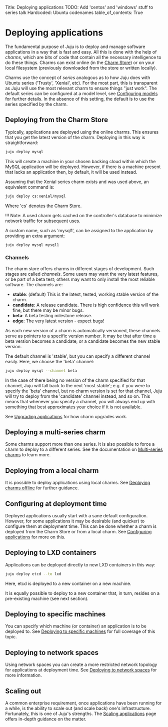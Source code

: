 Title: Deploying applications
TODO: Add 'centos' and 'windows' stuff to series talk
      Hardcoded: Ubuntu codenames
table_of_contents: True

# Deploying applications

The fundamental purpose of Juju is to deploy and manage software applications
in a way that is fast and easy. All this is done with the help of *charms*,
which are bits of code that contain all the necessary intelligence to do these
things. Charms can exist online (in the [Charm Store][charm-store]) or on your
local filesystem (previously downloaded from the store or written locally).

Charms use the concept of *series* analogous as to how Juju does with Ubuntu
series ('Trusty', 'Xenial', etc). For the most part, this is transparent as
Juju will use the most relevant charm to ensure things "just work". The
default series can be configured at a model level, see
[Configuring models][models-config] for further details. In the absence of this
setting, the default is to use the series specified by the charm.

## Deploying from the Charm Store

Typically, applications are deployed using the online charms. This ensures that
you get the latest version of the charm. Deploying in this way is
straightforward:

```bash
juju deploy mysql
```

This will create a machine in your chosen backing cloud within which the MySQL
application will be deployed. However, if there is a machine present that lacks
an application then, by default, it will be used instead.

Assuming that the Xenial series charm exists and was used above, an equivalent
command is:

```bash
juju deploy cs:xenial/mysql
```

Where 'cs' denotes the Charm Store.

!!! Note:
    A used charm gets cached on the controller's database to minimize network
    traffic for subsequent uses.

A custom name, such as 'mysql1', can be assigned to the application by
providing an extra argument:

```bash
juju deploy mysql mysql1
```

### Channels

The charm store offers charms in different stages of development. Such stages
are called *channels*. Some users may want the very latest features, or be part
of a beta test; others may want to only install the most reliable software. The
channels are:

 - **stable**: (default) This is the latest, tested, working stable version of
   the charm.
 - **candidate**: A release candidate. There is high confidence this will work
   fine, but there may be minor bugs.
 - **beta**: A beta testing milestone release.
 - **edge**: The very latest version - expect bugs!

As each new version of a charm is automatically versioned, these channels serve
as pointers to a specific version number. It may be that after time a beta
version becomes a candidate, or a candidate becomes the new stable version.

The default channel is 'stable', but you can specify a different channel
easily. Here, we choose the 'beta' channel:

```bash
juju deploy mysql --channel beta
```

In the case of there being no version of the charm specified for that channel,
Juju will fall back to the next 'most stable'; e.g. if you were to specify the
'beta' channel, but no charm version is set for that channel, Juju will try to
deploy from the 'candidate' channel instead, and so on. This means that
whenever you specify a channel, you will always end up with something that best
approximates your choice if it is not available.

See [Upgrading applications][charms-upgrading] for how charm upgrades work.

## Deploying a multi-series charm

Some charms support more than one series. It is also possible to force a charm
to deploy to a different series. See the documentation on
[Multi-series charms][deploying-multi-series-charms] to learn more.

## Deploying from a local charm

It is possible to deploy applications using local charms. See
[Deploying charms offline][charms-offline-deploying] for further guidance.

## Configuring at deployment time

Deployed applications usually start with a sane default configuration. However,
for some applications it may be desirable (and quicker) to configure them at
deployment time. This can be done whether a charm is deployed from the Charm
Store or from a local charm. See [Configuring applications][charms-config] for
more on this.

## Deploying to LXD containers

Applications can be deployed directly to new LXD containers in this way:

```bash
juju deploy etcd --to lxd
```

Here, etcd is deployed to a new container on a new machine.

It is equally possible to deploy to a new container that, in turn, resides on a
pre-existing machine (see next section).

## Deploying to specific machines

You can specify which machine (or container) an application is to be deployed
to. See [Deploying to specific machines][deploying-to-specific-machines] for
full coverage of this topic.

## Deploying to network spaces

Using network spaces you can create a more restricted network topology for
applications at deployment time. See
[Deploying to network spaces][deploying-to-network-spaces] for more
information.

## Scaling out

A common enterprise requirement, once applications have been running for a
while, is the ability to scale out (and scale back) one's infrastructure.
Fortunately, this is one of Juju's strengths. The
[Scaling applications][charms-scaling] page offers in-depth guidance on the
matter.


<!-- LINKS -->

[charm-store]: https://jujucharms.com/store
[models-config]: ./models-config.html
[charms-upgrading]: ./charms-upgrading.html
[charms-offline-deploying]: ./charms-offline-deploying.html
[charms-config]: ./charms-config.html
[charms-scaling]: ./charms-scaling.html
[network-spaces]: ./network-spaces.html
[deploying-multi-series-charms]: ./charms-deploying-advanced.html#multi--series-charms
[deploying-to-specific-machines]: ./charms-deploying-advanced.html#deploying-to-specific-machines
[deploying-to-network-spaces]: ./charms-deploying-advanced.html#deploying-to-network-spaces
